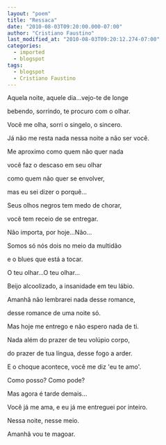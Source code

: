 ```yaml
---
layout: "poem"
title: "Ressaca"
date: "2010-08-03T09:20:00.000-07:00"
author: "Cristiano Faustino"
last_modified_at: "2010-08-03T09:20:12.274-07:00"
categories:
  - imported
  - blogspot
tags:
  - blogspot
  - Cristiano Faustino
---
```


Aquela noite, aquele dia...vejo-te de longe

bebendo, sorrindo, te procuro com o olhar.

Você me olha, sorri o singelo, o sincero.

Já não me resta nada nessa noite a não ser você.

Me aproximo como quem não quer nada

você faz o descaso em seu olhar

como quem não quer se envolver,

mas eu sei dizer o porquê...

Seus olhos negros tem medo de chorar,

você tem receio de se entregar.

Não importa, por hoje...Não...

Somos só nós dois no meio da multidão

e o blues que está a tocar.

O teu olhar...O teu olhar...

Beijo alcoolizado, a insanidade em teu lábio.

Amanhã não lembrarei nada desse romance,

desse romance de uma noite só.

Mas hoje me entrego e não espero nada de ti.

Nada além do prazer de teu volúpio corpo,

do prazer de tua língua, desse fogo a arder.

E o choque acontece, você me diz 'eu te amo'.

Como posso? Como pode?

Mas agora é tarde demais...

Você já me ama, e eu já me entreguei por inteiro.

Nessa noite, nesse meio.

Amanhã vou te magoar.
